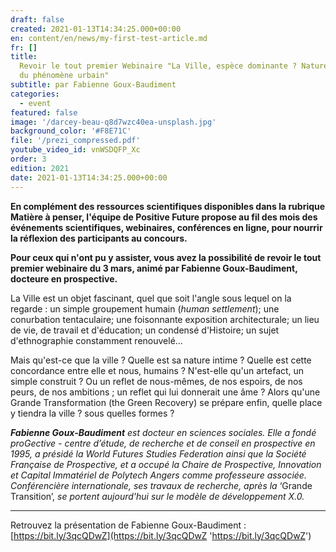 ```yaml
---
draft: false
created: 2021-01-13T14:34:25.000+00:00
en: content/en/news/my-first-test-article.md
fr: []
title:
  Revoir le tout premier Webinaire "La Ville, espèce dominante ? Nature et avenir
  du phénomène urbain"
subtitle: par Fabienne Goux-Baudiment
categories:
  - event
featured: false
image: '/darcey-beau-q8d7wzc40ea-unsplash.jpg'
background_color: '#F8E71C'
file: '/prezi_compressed.pdf'
youtube_video_id: vnWSDQFP_Xc
order: 3
edition: 2021
date: 2021-01-13T14:34:25.000+00:00
---
```


**En complément des ressources scientifiques disponibles dans la rubrique Matière à penser, l'équipe de Positive Future propose au fil des mois des événements scientifiques, webinaires, conférences en ligne, pour nourrir la réflexion des participants au concours.**

**Pour ceux qui n'ont pu y assister, vous avez la possibilité de revoir le tout premier webinaire du 3 mars, animé par Fabienne Goux-Baudiment, docteure en prospective.**

La Ville est un objet fascinant, quel que soit l'angle sous lequel on la regarde : un simple groupement humain (_human settlement_); une conurbation tentaculaire; une foisonnante exposition architecturale; un lieu de vie, de travail et d'éducation; un condensé d'Histoire; un sujet d'ethnographie constamment renouvelé...

Mais qu'est-ce que la ville ? Quelle est sa nature intime ? Quelle est cette concordance entre elle et nous, humains ? N'est-elle qu'un artefact, un simple construit ? Ou un reflet de nous-mêmes, de nos espoirs, de nos peurs, de nos ambitions ; un reflet qui lui donnerait une âme ? Alors qu'une Grande Transformation (the Green Recovery) se prépare enfin, quelle place y tiendra la ville ? sous quelles formes ?

**_Fabienne Goux-Baudiment_** _est docteur en sciences sociales. Elle a fondé proGective - centre d’étude, de recherche et de conseil en prospective en 1995, a présidé la World Futures Studies Federation ainsi que la Société Française de Prospective, et a occupé la Chaire de Prospective, Innovation et Capital Immatériel de Polytech Angers comme professeure associée. Conférencière internationale, ses travaux de recherche, après la_ ‘Grande Transition’, _se portent aujourd'hui sur le modèle de développement X.0._

---

Retrouvez la présentation de Fabienne Goux-Baudiment : [https://bit.ly/3qcQDwZ](https://bit.ly/3qcQDwZ 'https://bit.ly/3qcQDwZ')
